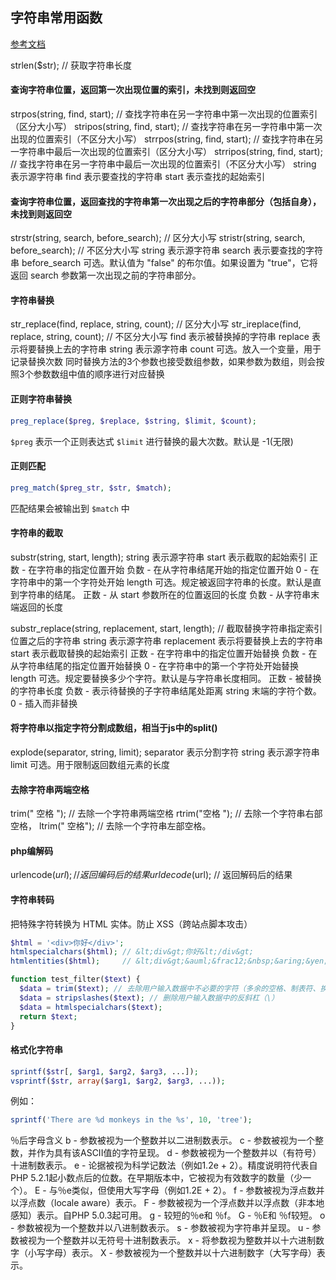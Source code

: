 ## 字符串常用函数

[参考文档](http://www.w3school.com.cn/php/php_ref_string.asp)

strlen($str); // 获取字符串长度

#### 查询字符串位置，返回第一次出现位置的索引，未找到则返回空

strpos(string, find, start); // 查找字符串在另一字符串中第一次出现的位置索引（区分大小写）
stripos(string, find, start); // 查找字符串在另一字符串中第一次出现的位置索引（不区分大小写）
strrpos(string, find, start); // 查找字符串在另一字符串中最后一次出现的位置索引（区分大小写）
strripos(string, find, start); // 查找字符串在另一字符串中最后一次出现的位置索引（不区分大小写）
string 表示源字符串
find 表示要查找的字符串
start 表示查找的起始索引

#### 查询字符串位置，返回查找的字符串第一次出现之后的字符串部分（包括自身），未找到则返回空

strstr(string, search, before_search); // 区分大小写
stristr(string, search, before_search); // 不区分大小写
string 表示源字符串
search 表示要查找的字符串
before_search 可选。默认值为 "false" 的布尔值。如果设置为 "true"，它将返回 search 参数第一次出现之前的字符串部分。

#### 字符串替换

str_replace(find, replace, string, count); // 区分大小写
str_ireplace(find, replace, string, count); // 不区分大小写
find 表示被替换掉的字符串
replace 表示将要替换上去的字符串
string 表示源字符串
count 可选。放入一个变量，用于记录替换次数
同时替换方法的3个参数也接受数组参数，如果参数为数组，则会按照3个参数数组中值的顺序进行对应替换

#### 正则字符串替换

```php
preg_replace($preg, $replace, $string, $limit, $count);
```

`$preg` 表示一个正则表达式
`$limit` 进行替换的最大次数。默认是 -1(无限)

#### 正则匹配

```php
preg_match($preg_str, $str, $match);
```

匹配结果会被输出到 `$match` 中

#### 字符串的截取

substr(string, start, length);
string 表示源字符串
start 表示截取的起始索引
	正数 - 在字符串的指定位置开始
	负数 - 在从字符串结尾开始的指定位置开始
	0 - 在字符串中的第一个字符处开始
length 可选。规定被返回字符串的长度。默认是直到字符串的结尾。
	正数 - 从 start 参数所在的位置返回的长度
	负数 - 从字符串末端返回的长度

substr_replace(string, replacement, start, length); // 截取替换字符串指定索引位置之后的字符串
string 表示源字符串
replacement 表示将要替换上去的字符串
start 表示截取替换的起始索引
	正数 - 在字符串中的指定位置开始替换
	负数 - 在从字符串结尾的指定位置开始替换
	0 - 在字符串中的第一个字符处开始替换
length 可选。规定要替换多少个字符。默认是与字符串长度相同。
	正数 - 被替换的字符串长度
	负数 - 表示待替换的子字符串结尾处距离 string 末端的字符个数。
	0 - 插入而非替换

#### 将字符串以指定字符分割成数组，相当于js中的split()

explode(separator, string, limit);
separator 表示分割字符
string 表示源字符串
limit 可选。用于限制返回数组元素的长度

#### 去除字符串两端空格

trim(" 空格 "); // 去除一个字符串两端空格
rtrim("空格 "); // 去除一个字符串右部空格， 
ltrim(" 空格"); // 去除一个字符串左部空格。

#### php编解码

urlencode($url); // 返回编码后的结果
urldecode($url); // 返回解码后的结果 

#### 字符串转码

把特殊字符转换为 HTML 实体。防止 XSS（跨站点脚本攻击）

```php
$html = '<div>你好</div>';
htmlspecialchars($html); // &lt;div&gt;你好&lt;/div&gt;
htmlentities($html);     // &lt;div&gt;&auml;&frac12;&nbsp;&aring;&yen;&frac12;&lt;/div&gt;
```

```php
function test_filter($text) {
  $data = trim($text); // 去除用户输入数据中不必要的字符（多余的空格、制表符、换行）
  $data = stripslashes($text); // 删除用户输入数据中的反斜杠（\）
  $data = htmlspecialchars($text);
  return $text;
}
```

#### 格式化字符串

```php
sprintf($str[, $arg1, $arg2, $arg3, ...]);
vsprintf($str, array($arg1, $arg2, $arg3, ...));
```

例如：

```php
sprintf('There are %d monkeys in the %s', 10, 'tree');
```

％后字母含义
b - 参数被视为一个整数并以二进制数表示。
c - 参数被视为一个整数，并作为具有该ASCII值的字符呈现。
d - 参数被视为一个整数并以（有符号）十进制数表示。
e - 论据被视为科学记数法（例如1.2e + 2）。精度说明符代表自PHP 5.2.1起小数点后的位数。在早期版本中，它被视为有效数字的数量（少一个）。
E - 与％e类似，但使用大写字母（例如1.2E + 2）。
f - 参数被视为浮点数并以浮点数（locale aware）表示。
F - 参数被视为一个浮点数并以浮点数（非本地感知）表示。自PHP 5.0.3起可用。
g - 较短的％e和 ％f。
G - ％E和 ％f较短。
o - 参数被视为一个整数并以八进制数表示。
s - 参数被视为字符串并呈现。
u - 参数被视为一个整数并以无符号十进制数表示。
x - 将参数视为整数并以十六进制数字（小写字母）表示。
X - 参数被视为一个整数并以十六进制数字（大写字母）表示。

